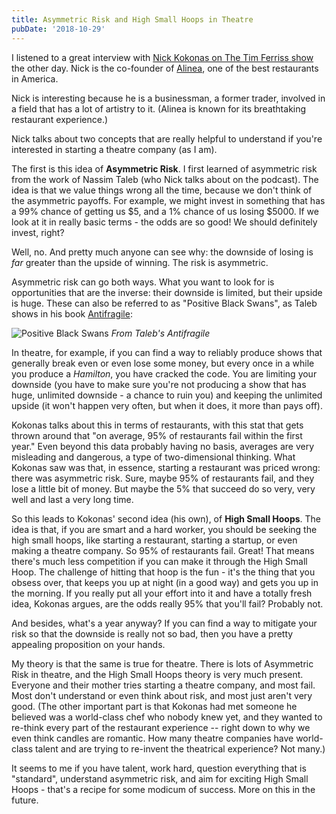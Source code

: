 ```yaml
---
title: Asymmetric Risk and High Small Hoops in Theatre
pubDate: '2018-10-29'
---
```


I listened to a great interview with [Nick Kokonas on The Tim Ferriss show](https://tim.blog/2018/10/18/nick-kokonas/) the other day. Nick is the co-founder of [Alinea](https://alinearestaurant.com), one of the best restaurants in America.

Nick is interesting because he is a businessman, a former trader, involved in a field that has a lot of artistry to it. (Alinea is known for its breathtaking restaurant experience.)

Nick talks about two concepts that are really helpful to understand if you're interested in starting a theatre company (as I am).

The first is this idea of **Asymmetric Risk**. I first learned of asymmetric risk from the work of Nassim Taleb (who Nick talks about on the podcast). The idea is that we value things wrong all the time, because we don't think of the asymmetric payoffs. For example, we might invest in something that has a 99% chance of getting us $5, and a 1% chance of us losing $5000. If we look at it in really basic terms - the odds are so good! We should definitely invest, right?

Well, no. And pretty much anyone can see why: the downside of losing is _far_ greater than the upside of winning. The risk is asymmetric.

Asymmetric risk can go both ways. What you want to look for is opportunities that are the inverse: their downside is limited, but their upside is huge. These can also be referred to as "Positive Black Swans", as Taleb shows in his book [Antifragile](https://www.amazon.com/Antifragile-Things-That-Disorder-Incerto/dp/0812979680):

![Positive Black Swans](/images/positive_black_swan.png)
_From Taleb's Antifragile_

In theatre, for example, if you can find a way to reliably produce shows that generally break even or even lose some money, but every once in a while you produce a _Hamilton_, you have cracked the code. You are limiting your downside (you have to make sure you're not producing a show that has huge, unlimited downside - a chance to ruin you) and keeping the unlimited upside (it won't happen very often, but when it does, it more than pays off).

Kokonas talks about this in terms of restaurants, with this stat that gets thrown around that "on average, 95% of restaurants fail within the first year." Even beyond this data probably having no basis, averages are very misleading and dangerous, a type of two-dimensional thinking. What Kokonas saw was that, in essence, starting a restaurant was priced wrong: there was asymmetric risk. Sure, maybe 95% of restaurants fail, and they lose a little bit of money. But maybe the 5% that succeed do so very, very well and last a very long time.

So this leads to Kokonas' second idea (his own), of **High Small Hoops**. The idea is that, if you are smart and a hard worker, you should be seeking the high small hoops, like starting a restaurant, starting a startup, or even making a theatre company. So 95% of restaurants fail. Great! That means there's much less competition if you can make it through the High Small Hoop. The challenge of hitting that hoop is the fun - it's the thing that you obsess over, that keeps you up at night (in a good way) and gets you up in the morning. If you really put all your effort into it and have a totally fresh idea, Kokonas argues, are the odds really 95% that you'll fail? Probably not.

And besides, what's a year anyway? If you can find a way to mitigate your risk so that the downside is really not so bad, then you have a pretty appealing proposition on your hands.

My theory is that the same is true for theatre. There is lots of Asymmetric Risk in theatre, and the High Small Hoops theory is very much present. Everyone and their mother tries starting a theatre company, and most fail. Most don't understand or even think about risk, and most just aren't very good. (The other important part is that Kokonas had met someone he believed was a world-class chef who nobody knew yet, and they wanted to re-think every part of the restaurant experience -- right down to why we even think candles are romantic. How many theatre companies have world-class talent and are trying to re-invent the theatrical experience? Not many.)

It seems to me if you have talent, work hard, question everything that is "standard", understand asymmetric risk, and aim for exciting High Small Hoops - that's a recipe for some modicum of success. More on this in the future.
